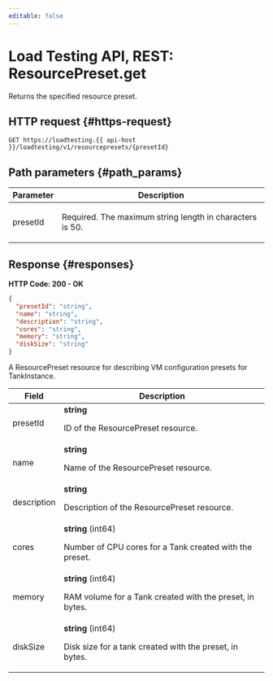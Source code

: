 ```yaml
---
editable: false
---
```


# Load Testing API, REST: ResourcePreset.get
Returns the specified resource preset.
 

 
## HTTP request {#https-request}
```
GET https://loadtesting.{{ api-host }}/loadtesting/v1/resourcepresets/{presetId}
```
 
## Path parameters {#path_params}
 
Parameter | Description
--- | ---
presetId | <p>Required. The maximum string length in characters is 50.</p> 
 
## Response {#responses}
**HTTP Code: 200 - OK**

```json 
{
  "presetId": "string",
  "name": "string",
  "description": "string",
  "cores": "string",
  "memory": "string",
  "diskSize": "string"
}
```
A ResourcePreset resource for describing VM configuration presets for TankInstance.
 
Field | Description
--- | ---
presetId | **string**<br><p>ID of the ResourcePreset resource.</p> 
name | **string**<br><p>Name of the ResourcePreset resource.</p> 
description | **string**<br><p>Description of the ResourcePreset resource.</p> 
cores | **string** (int64)<br><p>Number of CPU cores for a Tank created with the preset.</p> 
memory | **string** (int64)<br><p>RAM volume for a Tank created with the preset, in bytes.</p> 
diskSize | **string** (int64)<br><p>Disk size for a tank created with the preset, in bytes.</p> 